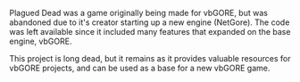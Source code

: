 Plagued Dead was a game originally being made for vbGORE, but was abandoned due to it's creator starting up a new engine (NetGore). The code was left available since it included many features that expanded on the base engine, vbGORE.

This project is long dead, but it remains as it provides valuable resources for vbGORE projects, and can be used as a base for a new vbGORE game.
